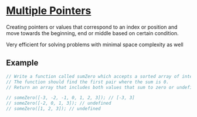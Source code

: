 # [Multiple Pointers](https://levelup.gitconnected.com/using-the-multiple-pointers-strategy-to-solve-algorithms-b90a98f854db)

Creating pointers or values that correspond to an index or position and move towards the beginning, end or middle based on certain condition.

Very efficient for solving problems with minimal space complexity as well



## Example
```JavaScript
// Write a function called sumZero which accepts a sorted array of integers.
// The function should find the first pair where the sum is 0.
// Return an array that includes both values that sum to zero or undefined if pair does not exist.

// someZero([-3, -2, -1, 0, 1, 2, 3]); // [-3, 3]
// someZero([-2, 0, 1, 3]); // undefined
// someZero([1, 2, 3]); // undefined

```


 